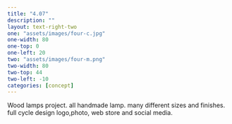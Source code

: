 ```yaml
---
title: "4.07"
description: ""
layout: text-right-two
one: "assets/images/four-c.jpg"
one-width: 80
one-top: 0
one-left: 20
two: "assets/images/four-m.png"
two-width: 80
two-top: 44
two-left: -10
categories: [concept]
---
```


Wood lamps project. all handmade lamp. many different sizes and finishes. full cycle design logo,photo, web store and social media.